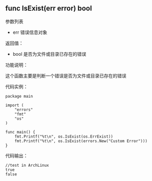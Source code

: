 ## func IsExist(err error) bool

参数列表

- err 错误信息对象

返回值：

- bool 是否为文件或目录已存在的错误

功能说明：

这个函数主要是判断一个错误是否为文件或目录已存在的错误

代码实例：

    package main

    import (
        "errors"
        "fmt"
        "os"
    )

    func main() {
        fmt.Printf("%t\n", os.IsExist(os.ErrExist))
        fmt.Printf("%t\n", os.IsExist(errors.New("Custom Error")))
    }

代码输出：

    //test in ArchLinux
    true
    false
